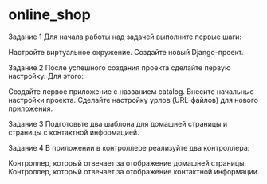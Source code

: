 # online_shop

Задание 1
Для начала работы над задачей выполните первые шаги:

Настройте виртуальное окружение.
Создайте новый Django-проект.

Задание 2
После успешного создания проекта сделайте первую настройку. Для этого:

Создайте первое приложение с названием catalog.
Внесите начальные настройки проекта.
Сделайте настройку урлов (URL-файлов) для нового приложения.

Задание 3
Подготовьте два шаблона для домашней страницы и страницы с контактной информацией.

Задание 4
В приложении в контроллере реализуйте два контроллера:

Контроллер, который отвечает за отображение домашней страницы.
Контроллер, который отвечает за отображение контактной информации.
